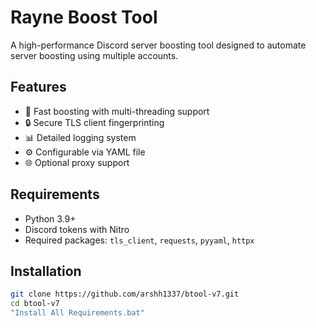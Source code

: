 # Rayne Boost Tool

A high-performance Discord server boosting tool designed to automate server boosting using multiple accounts.

## Features

- 🚀 Fast boosting with multi-threading support
- 🔒 Secure TLS client fingerprinting
- 📊 Detailed logging system
- ⚙️ Configurable via YAML file
- 🌐 Optional proxy support

## Requirements

- Python 3.9+
- Discord tokens with Nitro
- Required packages: `tls_client`, `requests`, `pyyaml`, `httpx`

## Installation

```bash
git clone https://github.com/arshh1337/btool-v7.git
cd btool-v7
"Install All Requirements.bat"
